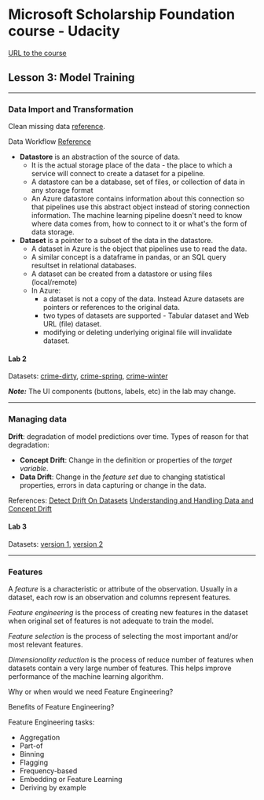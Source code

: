 # Microsoft Scholarship Foundation course - Udacity 
[URL to the course](https://classroom.udacity.com/nanodegrees/nd00332)

## Lesson 3: Model Training

*** 

### Data Import and Transformation
Clean missing data [reference](https://docs.microsoft.com/en-us/azure/machine-learning/algorithm-module-reference/clean-missing-data).

Data Workflow [Reference](https://docs.microsoft.com/en-us/azure/machine-learning/concept-data)

* **Datastore** is an abstraction of the source of data.
  * It is the actual storage place of the data - the place to which a service will connect to create a dataset for a pipeline.
  * A datastore can be a database, set of files, or collection of data in any storage format
  * An Azure datastore contains information about this connection so that pipelines use this abstract object instead of storing connection information. The machine learning pipeline doesn't need to know where data comes from, how to connect to it or what's the form of data storage.
* **Dataset** is a pointer to a subset of the data in the datastore.
  * A dataset in Azure is the object that pipelines use to read the data.
  * A similar concept is a dataframe in pandas, or an SQL query resultset in relational databases.
  * A dataset can be created from a datastore or using files (local/remote)
  * In Azure: 
    * a dataset is not a copy of the data. Instead Azure datasets are pointers or references to the original data.
    * two types of datasets are supported - Tabular dataset and Web URL (file) dataset.
    * modifying or deleting underlying original file will invalidate dataset.

#### Lab 2

Datasets: [crime-dirty](https://introtomlsampledata.blob.core.windows.net/data/crime-data/crime-dirty.csv), [crime-spring](https://introtomlsampledata.blob.core.windows.net/data/crime-data/crime-spring.csv), [crime-winter](://introtomlsampledata.blob.core.windows.net/data/crime-data/crime-winter.csv)

***Note:*** The UI components (buttons, labels, etc) in the lab may change.

***

### Managing data
**Drift**: degradation of model predictions over time. Types of reason for that degradation:
* **Concept Drift**: Change in the definition or properties of the _target variable_.
* **Data Drift**: Change in the *feature set* due to changing statistical properties, errors in data capturing or change in the data.

References:
[Detect Drift On Datasets](https://docs.microsoft.com/en-us/azure/machine-learning/how-to-monitor-datasets)
[Understanding and Handling Data and Concept Drift](https://www.explorium.ai/blog/understanding-and-handling-data-and-concept-drift/)


#### Lab 3

Datasets: [version 1](https://introtomlsampledata.blob.core.windows.net/data/nyc-taxi/nyc-taxi-sample-data-5months.csv), [version 2](https://introtomlsampledata.blob.core.windows.net/data/nyc-taxi/nyc-taxi-sample-data-5months.csv)

***

### Features
A _feature_ is a characteristic or attribute of the observation. Usually in a dataset, each row is an observation and columns represent features.

_Feature engineering_ is the process of creating new features in the dataset when original set of features is not adequate to train the model. 

_Feature selection_ is the process of selecting the most important and/or most relevant features. 

_Dimensionality reduction_ is the process of reduce number of features when datasets contain a very large number of features. This helps improve performance of the machine learning algorithm.

Why or when would we need Feature Engineering?

Benefits of Feature Engineering?

Feature Engineering tasks:
* Aggregation
* Part-of
* Binning
* Flagging
* Frequency-based
* Embedding or Feature Learning
* Deriving by example
